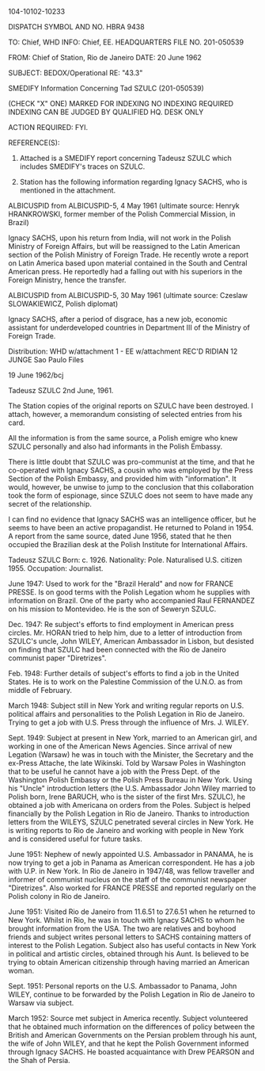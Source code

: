 104-10102-10233

DISPATCH SYMBOL AND NO.
HBRA 9438

TO: Chief, WHD
INFO: Chief, EE.
HEADQUARTERS FILE NO.
201-050539

FROM: Chief of Station, Rio de Janeiro
DATE: 20 June 1962

SUBJECT: BEDOX/Operational
RE: "43.3"

SMEDIFY Information Concerning Tad SZULC (201-050539)

(CHECK "X" ONE)
MARKED FOR INDEXING
NO INDEXING REQUIRED
INDEXING CAN BE JUDGED BY QUALIFIED HQ. DESK ONLY

ACTION REQUIRED: FYI.

REFERENCE(S):

1. Attached is a SMEDIFY report concerning Tadeusz SZULC which includes SMEDIFY's traces on SZULC.

2. Station has the following information regarding Ignacy SACHS, who is mentioned in the attachment.

ALBICUSPID from ALBICUSPID-5, 4 May 1961 (ultimate source: Henryk HRANKROWSKI, former member of the Polish Commercial Mission, in Brazil)

Ignacy SACHS, upon his return from India, will not work in the Polish Ministry of Foreign Affairs, but will be reassigned to the Latin American section of the Polish Ministry of Foreign Trade. He recently wrote a report on Latin America based upon material contained in the South and Central American press. He reportedly had a falling out with his superiors in the Foreign Ministry, hence the transfer.

ALBICUSPID from ALBICUSPID-5, 30 May 1961 (ultimate source: Czeslaw SLOWAKIEWICZ, Polish diplomat)

Ignacy SACHS, after a period of disgrace, has a new job, economic assistant for underdeveloped countries in Department III of the Ministry of Foreign Trade.

Distribution:
WHD w/attachment
1 - EE w/attachment REC'D RIDIAN 12 JUNGE
Sao Paulo
Files

19 June 1962/bcj

Tadeusz SZULC
2nd June, 1961.

The Station copies of the original reports on SZULC have been destroyed. I attach, however, a memorandum consisting of selected entries from his card.

All the information is from the same source, a Polish emigre who knew SZULC personally and also had informants in the Polish Embassy.

There is little doubt that SZULC was pro-communist at the time, and that he co-operated with Ignacy SACHS, a cousin who was employed by the Press Section of the Polish Embassy, and provided him with "information". It would, however, be unwise to jump to the conclusion that this collaboration took the form of espionage, since SZULC does not seem to have made any secret of the relationship.

I can find no evidence that Ignacy SACHS was an intelligence officer, but he seems to have been an active propagandist. He returned to Poland in 1954. A report from the same source, dated June 1956, stated that he then occupied the Brazilian desk at the Polish Institute for International Affairs.

Tadeusz SZULC
Born: c. 1926.
Nationality: Pole. Naturalised U.S. citizen 1955.
Occupation: Journalist.

June 1947:
Used to work for the "Brazil Herald" and now for FRANCE PRESSE. Is on good terms with the Polish Legation whom he supplies with information on Brazil. One of the party who accompanied Raul FERNANDEZ on his mission to Montevideo. He is the son of Seweryn SZULC.

Dec. 1947:
Re subject's efforts to find employment in American press circles. Mr. HORAN tried to help him, due to a letter of introduction from SZULC's uncle, John WILEY, American Ambassador in Lisbon, but desisted on finding that SZULC had been connected with the Rio de Janeiro communist paper "Diretrizes".

Feb. 1948:
Further details of subject's efforts to find a job in the United States. He is to work on the Palestine Commission of the U.N.O. as from middle of February.

March 1948:
Subject still in New York and writing regular reports on U.S. political affairs and personalities to the Polish Legation in Rio de Janeiro. Trying to get a job with U.S. Press through the influence of Mrs. J. WILEY.

Sept. 1949:
Subject at present in New York, married to an American girl, and working in one of the American News Agencies. Since arrival of new Legation (Warsaw) he was in touch with the Minister, the Secretary and the ex-Press Attache, the late Wikinski. Told by Warsaw Poles in Washington that to be useful he cannot have a job with the Press Dept. of the Washington Polish Embassy or the Polish Press Bureau in New York. Using his "Uncle" introduction letters (the U.S. Ambassador John Wiley married to Polish born, Irene BARUCH, who is the sister of the first Mrs. SZULC), he obtained a job with Americana on orders from the Poles. Subject is helped financially by the Polish Legation in Rio de Janeiro. Thanks to introduction letters from the WILEYS, SZULC penetrated several circles in New York. He is writing reports to Rio de Janeiro and working with people in New York and is considered useful for future tasks.

June 1951:
Nephew of newly appointed U.S. Ambassador in PANAMA, he is now trying to get a job in Panama as American correspondent. He has a job with U.P. in New York. In Rio de Janeiro in 1947/48, was fellow traveller and informer of communist nucleus on the staff of the communist newspaper "Diretrizes". Also worked for FRANCE PRESSE and reported regularly on the Polish colony in Rio de Janeiro.

June 1951:
Visited Rio de Janeiro from 11.6.51 to 27.6.51 when he returned to New York. Whilst in Rio, he was in touch with Ignacy SACHS to whom he brought information from the USA. The two are relatives and boyhood friends and subject writes personal letters to SACHS containing matters of interest to the Polish Legation. Subject also has useful contacts in New York in political and artistic circles, obtained through his Aunt. Is believed to be trying to obtain American citizenship through having married an American woman.

Sept. 1951:
Personal reports on the U.S. Ambassador to Panama, John WILEY, continue to be forwarded by the Polish Legation in Rio de Janeiro to Warsaw via subject.

March 1952:
Source met subject in America recently. Subject volunteered that he obtained much information on the differences of policy between the British and American Governments on the Persian problem through his aunt, the wife of John WILEY, and that he kept the Polish Government informed through Ignacy SACHS. He boasted acquaintance with Drew PEARSON and the Shah of Persia.
